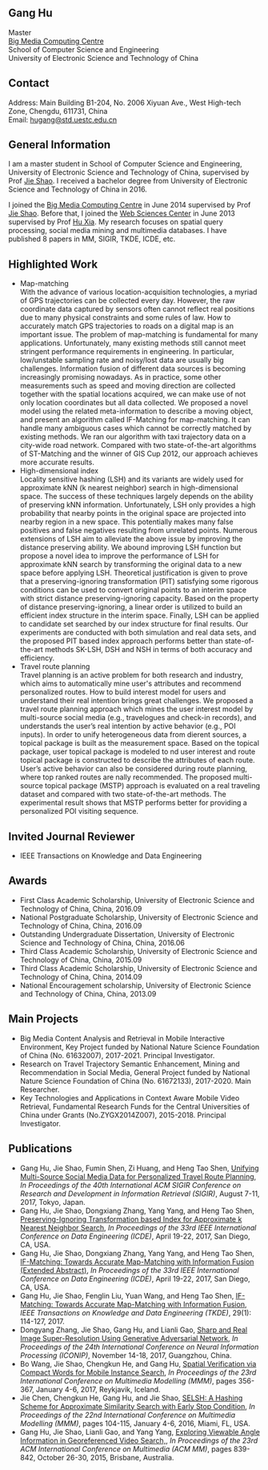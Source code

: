 ## Gang Hu
Master<br>
<a href="www.bmc.uestc.edu.cn">Big Media Computing Centre</a><br>
School of Computer Science and Engineering<br>
University of Electronic Science and Technology of China 

## Contact
Address: Main Building B1-204, No. 2006 Xiyuan Ave., West High-tech Zone, Chengdu, 611731, China<br>
Email: hugang@std.uestc.edu.cn

## General Information 
I am a master student in School of Computer Science and Engineering, University of Electronic Science and Technology of China, supervised by Prof <a href="http://bmc.uestc.edu.cn/~shaojie/">Jie Shao</a>. I received a bachelor degree from University of Electronic Science and Technology of China in 2016.<br>

I joined the <a href="www.bmc.uestc.edu.cn">Big Media Computing Centre</a> in June 2014 supervised by Prof <a href="http://bmc.uestc.edu.cn/~shaojie/">Jie Shao</a>. Before that, I joined the <a href="www.wsc.uestc.edu.cn/">Web Sciences Center</a> in June 2013 supervised by Prof <a href="http://www.ccse.uestc.edu.cn:8080/teacher/view.html?id=159">Hu Xia</a>. My research focuses on spatial query processing, social media mining and multimedia databases. I have published 8 papers in MM, SIGIR, TKDE, ICDE, etc.

## Highlighted Work 
<ul>
<li>Map-matching</li>With the advance of various location-acquisition technologies, a myriad of GPS trajectories can be collected every day. However, the raw coordinate data captured by sensors often cannot reflect real positions due to many physical constraints and some rules of law. How to accurately match GPS trajectories to roads on a digital map is an important issue. The problem of map-matching is fundamental for many applications. Unfortunately, many existing methods still cannot meet stringent performance requirements in engineering. In particular, low/unstable sampling rate and noisy/lost data are usually big challenges. Information fusion of different data sources is becoming increasingly promising nowadays. As in practice, some other measurements such as speed and moving direction are collected together with the spatial locations acquired, we can make use of not only location coordinates but all data collected. We proposed a novel model using the related meta-information to describe a moving object, and present an algorithm called IF-Matching for map-matching. It can handle many ambiguous cases which cannot be correctly matched by existing methods. We ran our algorithm with taxi trajectory data on a city-wide road network. Compared with two state-of-the-art algorithms of ST-Matching and the winner of GIS Cup 2012, our approach achieves more accurate results.
<li>High-dimensional index</li>Locality sensitive hashing (LSH) and its variants are widely used for approximate kNN (k nearest neighbor) search in high-dimensional space. The success of these techniques largely depends on the ability of preserving kNN information. Unfortunately, LSH only provides a high probability that nearby points in the original space are projected into nearby region in a new space. This potentially makes many false positives and false negatives resulting from unrelated points. Numerous extensions of LSH aim to alleviate the above issue by improving the distance preserving ability. We abound improving LSH function but propose a novel idea to improve the performance of LSH for approximate kNN search by transforming the original data to a new space before applying LSH. Theoretical justification is given to prove that a preserving-ignoring transformation (PIT) satisfying some rigorous conditions can be used to convert original points to an interim space with strict distance preserving-ignoring capacity. Based on the property of distance preserving-ignoring, a linear order is utilized to build an efficient index structure in the interim space. Finally, LSH can be applied to candidate set searched by our index structure for final results. Our experiments are conducted with both simulation and real data sets, and the proposed PIT based index approach performs better than state-of-the-art methods SK-LSH, DSH and NSH in terms of both accuracy and efficiency.
<li>Travel route planning</li>Travel planning is an active problem for both research and industry, which aims to automatically mine user's attributes and recommend personalized routes. How to build interest model for users and understand their real intention brings great challenges. We proposed a travel route planning approach which mines the user interest model by multi-source social media (e.g., travelogues and check-in records), and understands the user’s real intention by active behavior (e.g., POI inputs). In order to unify heterogeneous data from dierent sources, a topical package is built as the measurement space. Based on the topical package, user topical package is modeled to nd user interest and route topical package is constructed to describe the attributes of each route. User’s active behavior can also be considered during route planning, where top ranked routes are nally recommended. The proposed multi-source topical package (MSTP) approach is evaluated on a real traveling dataset and compared with two state-of-the-art methods. The experimental result shows that MSTP performs better for providing a personalized POI visiting sequence.
</ul>

## Invited Journal Reviewer
<ul>
<li>IEEE Transactions on Knowledge and Data Engineering</li>
</ul>

## Awards
<ul>
<li>First Class Academic Scholarship, University of Electronic Science and Technology of China, China, 2016.09</li>
<li>National Postgraduate Scholarship, University of Electronic Science and Technology of China, China, 2016.09</li>
<li>Outstanding Undergraduate Dissertation, University of Electronic Science and Technology of China, China, 2016.06</li>
<li>Third Class Academic Scholarship, University of Electronic Science and Technology of China, China, 2015.09</li>
<li>Third Class Academic Scholarship, University of Electronic Science and Technology of China, China, 2014.09</li>
<li>National Encouragement scholarship, University of Electronic Science and Technology of China, China, 2013.09</li>
</ul>

## Main Projects
<ul>
<li>Big Media Content Analysis and Retrieval in Mobile Interactive Environment, Key Project funded by National Nature Science Foundation of China (No. 61632007), 2017-2021. Principal Investigator.</li>
<li>Research on Travel Trajectory Semantic Enhancement, Mining and Recommendation in Social Media, General Project funded by National Nature Science Foundation of China (No. 61672133), 2017-2020. Main Researcher.</li>
<li>Key Technologies and Applications in Context Aware Mobile Video Retrieval, Fundamental Research Funds for
the Central Universities of China under Grants (No.ZYGX2014Z007), 2015-2018. Principal Investigator.</li>
</ul>

## Publications 
<ul>
<li>Gang Hu, Jie Shao, Fumin Shen, Zi Huang, and Heng Tao Shen, <a href="http://dx.doi.org/10.1145/3077136.3080672">Unifying Multi-Source Social Media Data for Personalized Travel Route Planning</a>, <i>In Proceedings of the 40th International ACM SIGIR Conference on Research and Development in Information Retrieval (SIGIR)</i>, August 7-11, 2017, Tokyo, Japan.</li>
<li>Gang Hu, Jie Shao, Dongxiang Zhang, Yang Yang, and Heng Tao Shen, <a href="http://dx.doi.org/10.1109/ICDE.2017.47">Preserving-Ignoring Transformation based Index for Approximate k Nearest Neighbor Search</a>, <i>In Proceedings of the 33rd IEEE International Conference on Data Engineering (ICDE)</i>, April 19-22, 2017, San Diego, CA, USA.</li>
<li>Gang Hu, Jie Shao, Dongxiang Zhang, Yang Yang, and Heng Tao Shen, <a href="http://dx.doi.org/10.1109/ICDE.2017.11">IF-Matching: Towards Accurate Map-Matching with Information Fusion (Extended Abstract)</a>, <i>In Proceedings of the 33rd IEEE International Conference on Data Engineering (ICDE)</i>, April 19-22, 2017, San Diego, CA, USA.</li>
<li>Gang Hu, Jie Shao, Fenglin Liu, Yuan Wang, and Heng Tao Shen, <a href="http://dx.doi.org/10.1109/TKDE.2016.2617326">IF-Matching: Towards Accurate Map-Matching with Information Fusion</a>, <i>IEEE Transactions on Knowledge and Data Engineering (TKDE)</i>, 29(1): 114-127, 2017.</li>
<li>Dongyang Zhang, Jie Shao, Gang Hu, and Lianli Gao, <a href="">Sharp and Real Image Super-Resolution Using Generative Adversarial Network</a>, <i>In Proceedings of the 24th International Conference on Neural Information Processing (ICONIP)</i>, November 14-18, 2017, Guangzhou, China.</li>
<li>Bo Wang, Jie Shao, Chengkun He, and Gang Hu, <a href="http://dx.doi.org/10.1007/978-3-319-51814-5_30">Spatial Verification via Compact Words for Mobile Instance Search</a>, <i>In Proceedings of the 23rd International Conference on Multimedia Modelling (MMM)</i>, pages 356-367, January 4-6, 2017, Reykjavik, Iceland.</li>
<li>Jie Chen, Chengkun He, Gang Hu, and Jie Shao, <a href="http://dx.doi.org/10.1007/978-3-319-27674-8_10">SELSH: A Hashing Scheme for Approximate Similarity Search with Early Stop Condition</a>, <i>In Proceedings of the 22nd International Conference on Multimedia Modelling (MMM)</i>, pages 104-115, January 4-6, 2016, Miami, FL, USA.</li>
<li>Gang Hu, Jie Shao, Lianli Gao, and Yang Yang, <a href="http://doi.acm.org/10.1145/2733373.2806344">Exploring Viewable Angle Information in Georeferenced Video Search,</a>, <i>In Proceedings of the 23rd ACM International Conference on Multimedia (ACM MM)</i>, pages 839-842, October 26-30, 2015, Brisbane, Australia.</li>
</ul>
